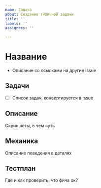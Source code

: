 ```yaml
---
name: Задача
about: Создание типичной задачи
title: ''
labels: ''
assignees: ''

---
```


# Название
- Описание со ссылками на другие issue

## Задачи
- [ ] Список задач, конвертируется в issue

## Описание
Скриншоты, в чем суть

## Механика
Описание поведения в деталях

## Тестплан
Где и как проверить, что фича ок?
